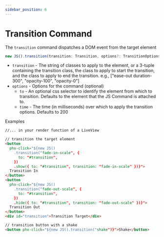```yaml
---
sidebar_position: 6
---
```


# Transition Command

The `transition` command dispatches a DOM event from the target element

```typescript
new JS().transition(transition: Transition, options?: TransitionOptions)
```

- `transition` - The string of classes to apply to the element, or a 3-tuple containing the transition class, the class
  to apply to start the transition, and the class to apply to end the transition. e.g.,  ["ease-out duration-300",
  "opacity-100", "opacity-0"]
- `options` - Options for the command (optional)
  - `to` - An optional css selector to identify the element from which to transition. Defaults to the element that the
    JS Command is attached to.
  - `time` - The time (in milliseconds) over which to apply the transition options. Defaults to 200

Examples

```html
//... in your render function of a LiveView

// transition the target element
<button
  phx-click="${new JS()
    .transition("fade-in-scale", {
      to: "#transition",
    })
    .show({ to: "#transition", transition: "fade-in-scale" })}">
  Transition In
</button>
<button
  phx-click="${new JS()
    .transition("fade-out-scale", {
      to: "#transition",
    })
    .hide({ to: "#transition", transition: "fade-out-scale" })}">
  Transition Out
</button>
<div id="transition">Transition Target</div>

// transition button with a shake
<button phx-click="${new JS().transition("shake")}">Shake</button>
```
